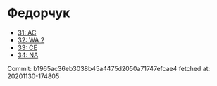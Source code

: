 # Федорчук
- [31: AC](31.md)
- [32: WA 2](32.md)
- [33: CE](33.md)
- [34: NA](34.md)

Commit: b1965ac36eb3038b45a4475d2050a71747efcae4
 fetched at: 20201130-174805

